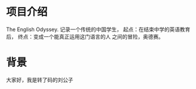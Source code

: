 # 项目介绍

The English Odyssey.
记录一个传统的中国学生，
起点：在结束中学的英语教育后，
终点：变成一个能真正运用这门语言的人
之间的冒险，奥德赛。

# 背景

大家好，我是转了码的刘公子



